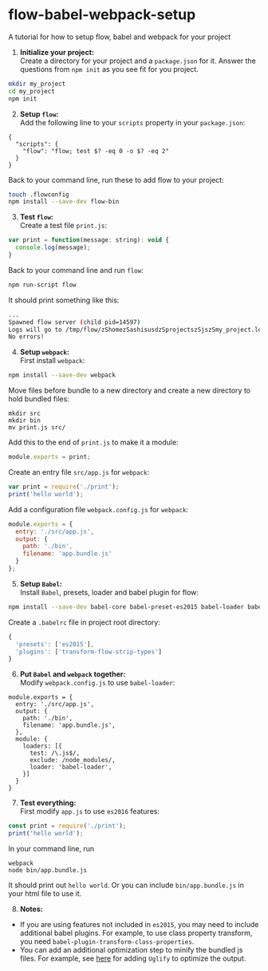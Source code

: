 # flow-babel-webpack-setup
A tutorial for how to setup flow, babel and webpack for your project

1. **Initialize your project:<br />**
  Create a directory for your project and a `package.json` for it. Answer the questions from `npm init` as you see fit for you project.
  ```bash
  mkdir my_project
  cd my_project
  npm init
  ```
  
2. **Setup `flow`:<br />**
  Add the following line to your `scripts` property in your `package.json`:
  ```
  {
    "scripts": {
      "flow": "flow; test $? -eq 0 -o $? -eq 2"
    }
  }
  ```
  Back to your command line, run these to add flow to your project:
  ```bash
  touch .flowconfig
  npm install --save-dev flow-bin
  ```
   
3. **Test `flow`: <br />**
  Create a test file `print.js`:
  ```javascript
  var print = function(message: string): void {
    console.log(message);
  }
  ```
  Back to your command line and run `flow`:
  ```bash
  npm run-script flow
  ```
  It should print something like this:
  ```bash
  ...
  Spawned flow server (child pid=14597)
  Logs will go to /tmp/flow/zShomezSashisusdzSprojectszSjszSmy_project.log
  No errors!
  ```
   
4. **Setup `webpack`:<br />**
  First install `webpack`:
  ```bash
  npm install --save-dev webpack
  ```
  Move files before bundle to a new directory and create a new directory to hold bundled files:
  ```
  mkdir src
  mkdir bin
  mv print.js src/
  ```
  Add this to the end of `print.js` to make it a module:
  ```javascript
  module.exports = print;
  ```
  Create an entry file `src/app.js` for `webpack`:
  ```javascript
  var print = require('./print');
  print('hello world');
  ```
  Add a configuration file `webpack.config.js` for `webpack`:
  ```javascript
  module.exports = {
    entry: './src/app.js',
    output: {
      path: './bin',
      filename: 'app.bundle.js'
    }
  };
  ```
   
5. **Setup `Babel`:<br />**
  Install `Babel`, presets, loader and babel plugin for flow:
  ```bash
  npm install --save-dev babel-core babel-preset-es2015 babel-loader babel-plugin-transform-flow-strip-types
  ```
  Create a `.babelrc` file in project root directory:
  ```javascript
  {
    'presets': ['es2015'],
    'plugins': ['transform-flow-strip-types']
  }
  ```
  
6. **Put `Babel` and `webpack` together:<br />**
  Modify `webpack.config.js` to use `babel-loader`:
  ```
  module.exports = {
    entry: './src/app.js',
    output: {
      path: './bin',
      filename: 'app.bundle.js',
    },
    module: {
      loaders: [{
        test: /\.js$/,
        exclude: /node_modules/,
        loader: 'babel-loader',
      }]
    }
  }
  ```

7. **Test everything:<br />**
  First modify `app.js` to use `es2016` features:
  ```javascript
  const print = require('./print');
  print('hello world');
  ```
  In your command line, run
  ```
  webpack
  node bin/app.bundle.js
  ```
  It should print out `hello world`. Or you can include `bin/app.bundle.js` in your html file to use it.

8. **Notes:<br />**
  - If you are using features not included in `es2015`, you may need to include additional babel plugins. For example, to use class property transform, you need `babel-plugin-transform-class-properties`.
  - You can add an additional optimization step to minify the bundled js files. For example, see [here](https://webpack.github.io/docs/usage.html#using-plugins) for adding `Uglify` to optimize the output.

